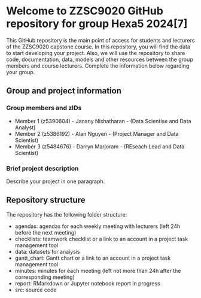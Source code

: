 # Welcome to ZZSC9020 GitHub repository for group Hexa5 2024[7]

This GitHub repository is the main point of access for students and lecturers of the ZZSC9020 capstone course. 
In this repository, you will find the data to start developing your project. Also, we will use the repository to share code, documentation, data, models and other resources between the group members and course lecturers.
Complete the information below regarding your group.

## Group and project information

### Group members and zIDs
- Member 1 (z5390604) - Janany Nishatharan - (Data Scientise and Data Analyst)
- Member 2 (z5386192) - Alan Nguyen - (Project Manager and Data Scientist)
- Member 3 (z5484676) - Darryn Marjoram - (REseach Lead and Data Scientist)

### Brief project description
Describe your project in one paragraph.

## Repository structure
The repository has the following folder structure:

- agendas: agendas for each weekly meeting with lecturers (left 24h before the next meeting)
- checklists: teamwork checklist or a link to an account in a project task management tool
- data: datasets for analysis
- gantt_chart: Gantt chart or a link to an account in a project task management tool
- minutes: minutes for each meeting (left not more than 24h after the corresponding meeting)
- report: RMarkdown or Jupyter notebook report in progress
- src: source code
